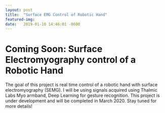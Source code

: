 ```yaml
---
layout: post
title:  "Surface EMG Control of Robotic Hand"
featured-img:
date:   2019-01-10 14:46:01 -0600
---
```


# Coming Soon: Surface Electromyography control of a Robotic Hand

The goal of this project is real time control of a robotic hand with surface electromyography (SEMG). I will be using signals acquired using Thalmic Labs Myo armband, Deep Learning for gesture recognition. This project is under development and will be completed in March 2020. Stay tuned for more details!
